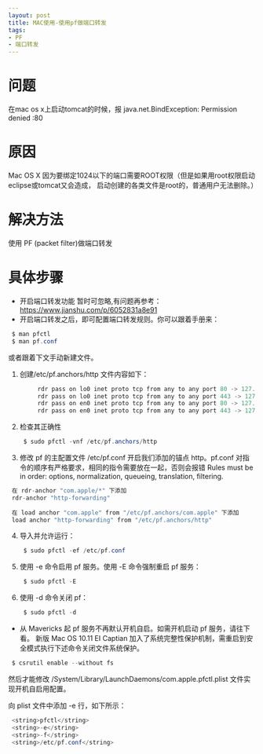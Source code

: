 ```yaml
---
layout: post
title: MAC使用-使用pf做端口转发
tags:
- PF 
- 端口转发
---
```



# 问题
   在mac os x上启动tomcat的时候，报 java.net.BindException: Permission denied <null>:80
# 原因
   Mac OS X 因为要绑定1024以下的端口需要ROOT权限（但是如果用root权限启动eclipse或tomcat又会造成， 启动创建的各类文件是root的，普通用户无法删除。）
# 解决方法
   使用 PF (packet filter)做端口转发
# 具体步骤
-   开启端口转发功能
      暂时可忽略,有问题再参考：https://www.jianshu.com/p/6052831a8e91
-   开启端口转发之后，即可配置端口转发规则。你可以跟着手册来：
   ```java
    $ man pfctl
    $ man pf.conf
   ```
   或者跟着下文手动新建文件。
1. 创建/etc/pf.anchors/http 文件内容如下：

   ```java
        rdr pass on lo0 inet proto tcp from any to any port 80 -> 127.0.0.1 port 8080
        rdr pass on lo0 inet proto tcp from any to any port 443 -> 127.0.0.1 port 4443
        rdr pass on en0 inet proto tcp from any to any port 80 -> 127.0.0.1 port 8080
        rdr pass on en0 inet proto tcp from any to any port 443 -> 127.0.0.1 port 4443
   ```
2. 检查其正确性
   
   ```java
    $ sudo pfctl -vnf /etc/pf.anchors/http
   ```

3.  修改 pf 的主配置文件 /etc/pf.conf 开启我们添加的锚点 http。pf.conf 对指令的顺序有严格要求，相同的指令需要放在一起，否则会报错 Rules must be in order: options, normalization, queueing, translation, filtering.
   ```java
    在 rdr-anchor "com.apple/*" 下添加
    rdr-anchor "http-forwarding"
    
    在 load anchor "com.apple" from "/etc/pf.anchors/com.apple" 下添加
    load anchor "http-forwarding" from "/etc/pf.anchors/http"
   ```

4. 导入并允许运行：
   ```java
    $ sudo pfctl -ef /etc/pf.conf
   ```
    
5. 使用 -e 命令启用 pf 服务。使用 -E 命令强制重启 pf 服务：
   ```java
    $ sudo pfctl -E
   ```
    
6. 使用 -d 命令关闭 pf：
   ```java
    $ sudo pfctl -d
   ```

-   从 Mavericks 起 pf 服务不再默认开机自启。如需开机启动 pf 服务，请往下看。
        新版 Mac OS 10.11 EI Captian 加入了系统完整性保护机制，需重启到安全模式执行下述命令关闭文件系统保护。
   ```java
    $ csrutil enable --without fs
   ```
   然后才能修改 /System/Library/LaunchDaemons/com.apple.pfctl.plist 文件实现开机自启用配置。
    
   向 plist 文件中添加 -e 行，如下所示：
   ```java
    <string>pfctl</string>
    <string>-e</string>
    <string>-f</string>
    <string>/etc/pf.conf</string>
   ```
